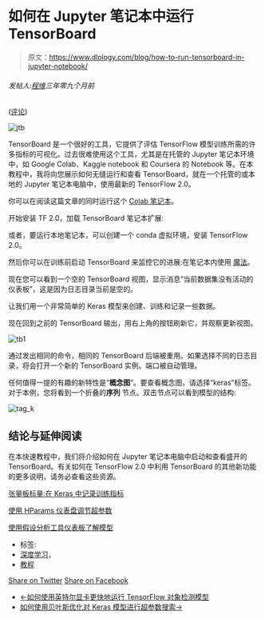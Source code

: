 # 如何在 Jupyter 笔记本中运行 TensorBoard

> 原文：<https://www.dlology.com/blog/how-to-run-tensorboard-in-jupyter-notebook/>

###### 发帖人:[程维](/blog/author/Chengwei/)三年零九个月前

([评论](/blog/how-to-run-tensorboard-in-jupyter-notebook/#disqus_thread))

![jtb](img/9d8ec4dc197dd6f45cc5d659b59ef4f3.png)

TensorBoard 是一个很好的工具，它提供了评估 TensorFlow 模型训练所需的许多指标的可视化。过去很难使用这个工具，尤其是在托管的 Jupyter 笔记本环境中，如 Google Colab、Kaggle notebook 和 Coursera 的 Notebook 等。在本教程中，我将向您展示如何无缝运行和查看 TensorBoard，就在一个托管的或本地的 Jupyter 笔记本电脑中，使用最新的 TensorFlow 2.0。

你可以在阅读这篇文章的同时运行这个 [Colab 笔记本](https://colab.research.google.com/gist/Tony607/7f55518ba7af13eb7e2e782b3b50a38b/tensorboard_in_notebooks.ipynb)。

开始安装 TF 2.0，加载 TensorBoard 笔记本扩展:

或者，要运行本地笔记本，可以创建一个 conda 虚拟环境，安装 TensorFlow 2.0。

然后你可以在训练前启动 TensorBoard 来监控它的进展:在笔记本内使用 [魔法](https://ipython.readthedocs.io/en/stable/interactive/magics.html)。

现在您可以看到一个空的 TensorBoard 视图，显示消息“当前数据集没有活动的仪表板”，这是因为日志目录当前是空的。

让我们用一个非常简单的 Keras 模型来创建、训练和记录一些数据。

现在回到之前的 TensorBoard 输出，用右上角的按钮刷新它，并观察更新视图。

![tb1](img/b415f6134ed80123d8dc522db58f3c10.png)

通过发出相同的命令，相同的 TensorBoard 后端被重用。如果选择不同的日志目录，将会打开一个新的 TensorBoard 实例。端口被自动管理。

任何值得一提的有趣的新特性是“**概念图**”。要查看概念图，请选择“keras”标签。对于本例，您将看到一个折叠的**序列** 节点。双击节点可以看到模型的结构:

![tag_k](img/d4d6d6be9a15af4dd2f6e8ca147cdc0a.png)

## 结论与延伸阅读

在本快速教程中，我们将介绍如何在 Jupyter 笔记本电脑中启动和查看盛开的 TensorBoard。有关如何在 TensorFlow 2.0 中利用 TensorBoard 的其他新功能的更多说明，请务必查看这些资源。

[张量板标量:在 Keras 中记录训练指标](https://www.tensorflow.org/tensorboard/r2/scalars_and_keras)

[使用 HParams 仪表盘调节超参数](https://www.tensorflow.org/tensorboard/r2/hyperparameter_tuning_with_hparams)

[使用假设分析工具仪表板了解模型](https://www.tensorflow.org/tensorboard/r2/what_if_tool)

*   标签:
*   [深度学习](/blog/tag/deep-learning/)，
*   [教程](/blog/tag/tutorial/)

[Share on Twitter](https://twitter.com/intent/tweet?url=https%3A//www.dlology.com/blog/how-to-run-tensorboard-in-jupyter-notebook/&text=How%20to%20run%20TensorBoard%20in%20Jupyter%20Notebook) [Share on Facebook](https://www.facebook.com/sharer/sharer.php?u=https://www.dlology.com/blog/how-to-run-tensorboard-in-jupyter-notebook/)

*   [←如何使用英特尔显卡更快地运行 TensorFlow 对象检测模型](/blog/how-to-run-tensorflow-object-detection-model-faster-with-intel-graphics/)
*   [如何使用贝叶斯优化对 Keras 模型进行超参数搜索→](/blog/how-to-do-hyperparameter-search-with-baysian-optimization-for-keras-model/)